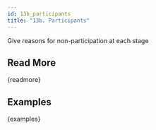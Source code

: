 ```yaml
---
id: 13b_participants
title: "13b. Participants"
---
```

Give reasons for non-participation at each stage



## Read More

{readmore}

## Examples

{examples}